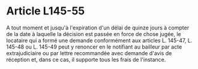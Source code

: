 # Article L145-55

A tout moment et jusqu'à l'expiration d'un délai de quinze jours à compter de la date à laquelle la décision est passée en force de chose jugée, le locataire qui a formé une demande conformément aux articles L. 145-47, L. 145-48 ou L. 145-49 peut y renoncer en le notifiant au bailleur par acte extrajudiciaire ou par lettre recommandée avec demande d'avis de réception et, dans ce cas, il supporte tous les frais de l'instance.
